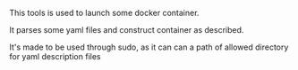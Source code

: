 This tools is used to launch some docker container.

It parses some yaml files and construct container as described.

It's made to be used through sudo, as it can can a path of allowed directory for yaml description files